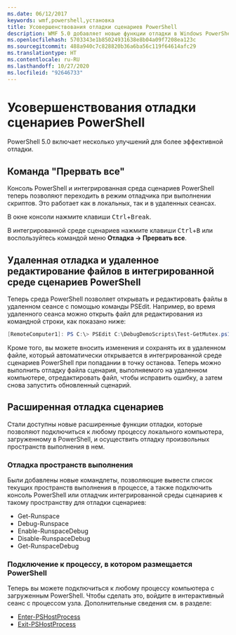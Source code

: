 ```yaml
---
ms.date: 06/12/2017
keywords: wmf,powershell,установка
title: Усовершенствования отладки сценариев PowerShell
description: WMF 5.0 добавляет новые функции отладки в Windows PowerShell.
ms.openlocfilehash: 5703343e1b85024931638e8b04a09f7208ea123c
ms.sourcegitcommit: 488a940c7c828820b36a6ba56c119f64614afc29
ms.translationtype: HT
ms.contentlocale: ru-RU
ms.lasthandoff: 10/27/2020
ms.locfileid: "92646733"
---
```

# <a name="improvements-in-powershell-script-debugging"></a>Усовершенствования отладки сценариев PowerShell

PowerShell 5.0 включает несколько улучшений для более эффективной отладки.

## <a name="break-all"></a>Команда "Прервать все"

Консоль PowerShell и интегрированная среда сценариев PowerShell теперь позволяют переходить в режим отладчика при выполнении скриптов. Это работает как в локальных, так и в удаленных сеансах.

В окне консоли нажмите клавиши <kbd>Ctrl</kbd>+<kbd>Break</kbd>.

В интегрированной среде сценариев нажмите клавиши <kbd>Ctrl</kbd>+<kbd>B</kbd> или воспользуйтесь командой меню **Отладка -> Прервать все**.

## <a name="remote-debugging-and-remote-file-editing-in-powershell-ise"></a>Удаленная отладка и удаленное редактирование файлов в интегрированной среде сценариев PowerShell

Теперь среда PowerShell позволяет открывать и редактировать файлы в удаленном сеансе с помощью команды PSEdit.
Например, во время удаленного сеанса можно открыть файл для редактирования из командной строки, как показано ниже:

```powershell
[RemoteComputer1]: PS C:\> PSEdit C:\DebugDemoScripts\Test-GetMutex.ps1
```

Кроме того, вы можете вносить изменения и сохранять их в удаленном файле, который автоматически открывается в интегрированной среде сценариев PowerShell при попадании в точку останова. Теперь можно выполнить отладку файла сценария, выполняемого на удаленном компьютере, отредактировать файл, чтобы исправить ошибку, а затем снова запустить обновленный сценарий.

## <a name="advanced-script-debugging"></a>Расширенная отладка сценариев

Стали доступны новые расширенные функции отладки, которые позволяют подключиться к любому процессу локального компьютера, загруженному в PowerShell, и осуществить отладку произвольных пространств выполнения в нем.

### <a name="runspace-debugging"></a>Отладка пространств выполнения

Были добавлены новые командлеты, позволяющие вывести список текущих пространств выполнения в процессе, а также подключить консоль PowerShell или отладчик интегрированной среды сценариев к такому пространству для отладки сценариев:

- Get-Runspace
- Debug-Runspace
- Enable-RunspaceDebug
- Disable-RunspaceDebug
- Get-RunspaceDebug

### <a name="attach-to-process-hosting-powershell"></a>Подключение к процессу, в котором размещается PowerShell

Теперь вы можете подключиться к любому процессу компьютера с загруженным PowerShell. Чтобы сделать это, войдите в интерактивный сеанс с процессом узла. Дополнительные сведения см. в разделе:

- [Enter-PSHostProcess](/powershell/module/Microsoft.PowerShell.Core/Enter-PSHostProcess)
- [Exit-PSHostProcess](/powershell/module/Microsoft.PowerShell.Core/Exit-PSHostProcess)
